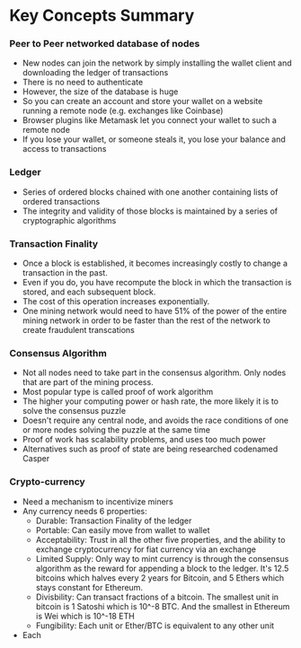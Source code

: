 # Key Concepts Summary

### Peer to Peer networked database of nodes
* New nodes can join the network by simply installing the wallet client and downloading the ledger of transactions
* There is no need to authenticate
* However, the size of the database is huge 
* So you can create an account and store your wallet on a website running a remote node (e.g. exchanges like Coinbase) 
* Browser plugins like Metamask let you connect your wallet to such a remote node
* If you lose your wallet, or someone steals it, you lose your balance and access to transactions

### Ledger
* Series of ordered blocks chained with one another containing lists of ordered transactions
* The integrity and validity of those blocks is maintained by a series of cryptographic algorithms

### Transaction Finality
* Once a block is established, it becomes increasingly costly to change a transaction in the past. 
* Even if you do, you have recompute the block in which the transaction is stored, and each subsequent block. 
* The cost of this operation increases exponentially. 
* One mining network would need to have 51% of the power of the entire mining network in order to be faster than the rest of the network to create fraudulent transcations

### Consensus Algorithm
* Not all nodes need to take part in the consensus algorithm. Only nodes that are part of the mining process.
* Most popular type is called proof of work algorithm
* The higher your computing power or hash rate, the more likely it is to solve the consensus puzzle
* Doesn't require any central node, and avoids the race conditions of one or more nodes solving the puzzle at the same time
* Proof of work has scalability problems, and uses too much power
* Alternatives such as proof of state are being researched codenamed Casper

### Crypto-currency
* Need a mechanism to incentivize miners 
* Any currency needs 6 properties:  
  * Durable: Transaction Finality of the ledger
  * Portable: Can easily move from wallet to wallet
  * Acceptability: Trust in all the other five properties, and the ability to exchange cryptocurrency for fiat currency via an exchange
  * Limited Supply: Only way to mint currency is through the consensus algorithm as the reward for appending a block to the ledger. It's 12.5 bitcoins which halves every 2 years for Bitcoin, and 5 Ethers which stays constant for Ethereum.
  * Divisbility: Can transact fractions of a bitcoin. The smallest unit in bitcoin is 1 Satoshi which is 10^-8 BTC. And the smallest in Ethereum is Wei which is 10^-18 ETH
  * Fungibility: Each unit or Ether/BTC is equivalent to any other unit
* Each 
